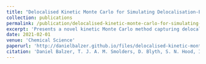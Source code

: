 ```yaml
---
title: "Delocalised Kinetic Monte Carlo for Simulating Delocalisation-Enhanced Charge and Exciton Transport in Disordered Materials"
collection: publications
permalink: /publication/delocalised-kinetic-monte-carlo-for-simulating-delocalisation-enhanced-charge-and-exciton-transport-in-disordered-materials
excerpt: 'Presents a novel kinetic Monte Carlo method capturing delocalisation effects on transport.'
date: 2021-02-01
venue: 'Chemical Science'
paperurl: 'http://danielbalzer.github.io/files/delocalised-kinetic-monte-carlo-for-simulating-delocalisation-enhanced-charge-and-exciton-transport-in-disordered-materials.pdf'
citation: 'Daniel Balzer, T. J. A. M. Smolders, D. Blyth, S. N. Hood, Ivan Kassal. (2021). &quot;Delocalised Kinetic Monte Carlo for Simulating Delocalisation-Enhanced Charge and Exciton Transport in Disordered Materials.&quot; <i>Chemical Science</i>.'
---
```

